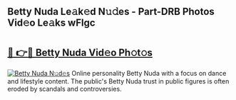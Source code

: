 ## Betty Nuda Le𝚊k𝚎d N𝚞𝚍es - Part-DRB Photos Vid𝚎o Le𝚊ks wFlgc

# <h2><a href="http://fbg3bc.evod.top/?m=Betty+Nuda">🔗 👉🔴 Betty Nuda Vid𝚎o Ph𝚘t𝚘s</a></h2>

[![Betty Nuda N𝚞d𝚎s](https://i.imgur.com/8V9OHl7.gif)](http://fbg3bc.evod.top/?m=Betty+Nuda)
Online personality Betty Nuda with a focus on dance and lifestyle content. The public's Betty Nuda trust in public figures is often eroded by scandals and controversies. 
